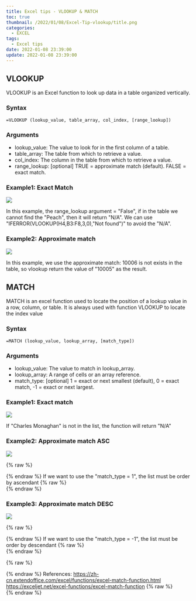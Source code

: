 ```yaml
---
title: Excel tips - VLOOKUP & MATCH
toc: true
thumbnail: /2022/01/08/Excel-Tip-vlookup/title.png
categories:
  - EXCEL
tags:
  - Excel tips
date: 2022-01-08 23:39:00
update: 2022-01-08 23:39:00
---
```


## VLOOKUP

VLOOKUP is an Excel function to look up data in a table organized vertically. 

### Syntax

```
=VLOOKUP (lookup_value, table_array, col_index, [range_lookup])
```
<!-- more -->

### Arguments

- lookup_value: The value to look for in the first column of a table.
- table_array: The table from which to retrieve a value.
- col_index: The column in the table from which to retrieve a value.
- range_lookup: [optional] TRUE = approximate match (default). FALSE = exact match.

### Example1: Exact Match

![](vlookupExact.png)

In this example, the range_lookup argument = "False", if in the table we cannot find the "Peach", then it will return "N/A". We can use "IFERROR(VLOOKUP(H4,B3:F8,3,0),"Not found")" to avoid the "N/A".

### Example2: Approximate match

![](vlookupAppro.png)

In this example, we use the approximate match: 10006 is not exists in the table, so vlookup return the value of "10005" as the result.




## MATCH

MATCH is an excel function used to locate the position of a lookup value in a row, column, or table. It is always used with function VLOOKUP to locate the index value

### Syntax

```
=MATCH (lookup_value, lookup_array, [match_type])
```

### Arguments

- lookup_value: The value to match in lookup_array.
- lookup_array: A range of cells or an array reference.
- match_type:  [optional] 1 = exact or next smallest (default), 0 = exact match, -1 = exact or next largest.

### Example1: Exact match

![](matchExact.png)

If "Charles Monaghan" is not in the list, the function will return "N/A"

### Example2: Approximate match ASC

![](matchAppro1.png)

{% raw %}<div class="notification is-info">{% endraw %}
If we want to use the "match_type = 1", the list must be order by ascendant
{% raw %}</div>{% endraw %}


### Example3: Approximate match DESC

![](matchAppro2.png)

{% raw %}<div class="notification is-info">{% endraw %}
If we want to use the "match_type = -1", the list must be order by descendant
{% raw %}</div>{% endraw %}

{% raw %}<article class="message is-success"><div class="message-body">{% endraw %}
References:
https://zh-cn.extendoffice.com/excel/functions/excel-match-function.html
https://exceljet.net/excel-functions/excel-match-function
{% raw %}</div></article>{% endraw %}


